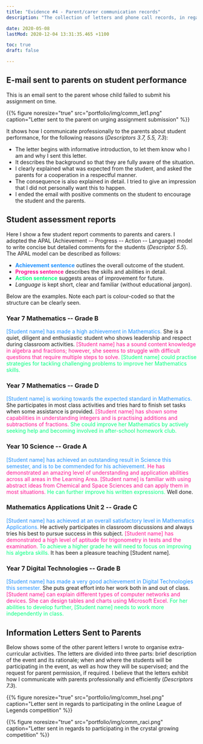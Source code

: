 ```yaml
---
title: "Evidence #4 - Parent/carer communication records"
description: "The collection of letters and phone call records, in regards to student achievement and the student assessment reports to parents/carers."

date: 2020-05-08
lastMod: 2020-12-04 13:31:35.465 +1100

toc: true
draft: false

---
```


## E-mail sent to parents on student performance

This is an email sent to the parent whose child failed to submit his assignment on time.

{{% figure noresize="true" src="portfolio/img/comm_let1.png" caption="Letter sent to the parent on urging assignment submission" %}}

It shows how I communicate professionally to the parents about student performance, for the following reasons (*Descriptors 3.7, 5.5, 7.3*):

  * The letter begins with informative introduction, to let them know who I am and why I sent this letter.
  * It describes the background so that they are fully aware of the situation.
  * I clearly explained what was expected from the student, and asked the parents for a cooperation in a respectful manner.
  * The consequence is also explained in detail. I tried to give an impression that I did not personally want this to happen.
  * I ended the email with positive comments on the student to encourage the student and the parents.

## Student assessment reports

Here I show a few student report comments to parents and carers. I adopted the APAL (Achievement -- Progress -- Action -- Language) model to write concise but detailed comments for the students (*Descriptor 5.5*). The APAL model can be described as follows:

  * <span style="color:dodgerblue">**Achievement sentence**</span> outlines the overall outcome of the student.
  * <span style="color:deeppink">**Progress sentence**</span> describes the skills and abilities in detail.
  * <span style="color:springgreen">**Action sentence**</span> suggests areas of improvement for future.
  * *Language* is kept short, clear and familiar (without educational jargon).

Below are the examples. Note each part is colour-coded so that the structure can be clearly seen.

### Year 7 Mathematics -- Grade B

<span style="color:dodgerblue">\[Student name\] has made a high achievement in Mathematics.</span> She is a quiet, diligent and enthusiastic student who shows leadership and respect during classroom activities. <span style="color:deeppink">\[Student name\] has a sound content knowledge in algebra and fractions; however, she seems to struggle with difficult questions that require multiple steps to solve.</span> <span style="color:springgreen">\[Student name\] could practise strategies for tackling challenging problems to improve her Mathematics skills.</span>

### Year 7 Mathematics -- Grade D

<span style="color:dodgerblue">\[Student name\] is working towards the expected standard in Mathematics.</span> She participates in most class activities and tries hard to finish set tasks when some assistance is provided. <span style="color:deeppink">\[Student name\] has shown some capabilities in understanding integers and is practising additions and subtractions of fractions.</span> <span style="color:springgreen">She could improve her Mathematics by actively seeking help and becoming involved in after-school homework club.</span>

### Year 10 Science -- Grade A

<span style="color:dodgerblue">\[Student name\] has achieved an outstanding result in Science this semester, and is to be commended for his achievement.</span> <span style="color:deeppink">He has demonstrated an amazing level of understanding and application abilities across all areas in the Learning Area. \[Student name\] is familiar with using abstract ideas from Chemical and Space Sciences and can apply them in most situations.</span> <span style="color:springgreen">He can further improve his written expressions.</span> Well done.

### Mathematics Applications Unit 2 -- Grade C

<span style="color:dodgerblue">\[Student name\] has achieved at an overall satisfactory level in Mathematics Applications.</span> He actively participates in classroom discussions and always tries his best to pursue success in this subject. <span style="color:deeppink">\[Student name\] has demonstrated a high level of aptitude for trigonometry in tests and the examination.</span> <span style="color:springgreen">To achieve a higher grade he will need to focus on improving his algebra skills.</span> It has been a pleasure teaching \[Student name\].

### Year 7 Digital Technologies -- Grade B

<span style="color:dodgerblue">\[Student name\] has made a very good achievement in Digital Technologies this semester.</span> She puts great effort into her work both in and out of class. <span style="color:deeppink">\[Student name\] can explain different types of computer networks and devices. She can design tables and charts using Microsoft Excel.</span> <span style="color:springgreen">For her abilities to develop further, \[Student name\] needs to work more independently in class.</span>

## Information Letters Sent to Parents

Below shows some of the other parent letters I wrote to organise extra-curricular activities. The letters are divided into three parts: brief description of the event and its rationale; when and where the students will be participating in the event, as well as how they will be supervised; and the request for parent permission, if required. I believe that the letters exhibit how I communicate with parents professionally and efficiently (*Descriptors 7.3*).

{{% figure noresize="true" src="portfolio/img/comm_hsel.png" caption="Letter sent in regards to participating in the online League of Legends competition" %}}

{{% figure noresize="true" src="portfolio/img/comm_raci.png" caption="Letter sent in regards to participating in the crystal growing competition" %}}